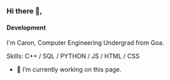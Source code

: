 ### Hi there 👋,
#### Development

I'm Caron, Computer Engineering Undergrad from Goa.

Skills: C++ / SQL / PYTHON / JS / HTML / CSS

- 🔭 I’m currently working on this page. 




